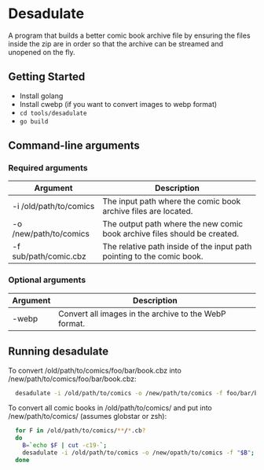 # Desadulate

A program that builds a better comic book archive file by ensuring the files inside
the zip are in order so that the archive can be streamed and unopened on the fly.

## Getting Started

  * Install golang
  * Install cwebp (if you want to convert images to webp format)
  * ```cd tools/desadulate```
  * ```go build```

## Command-line arguments

### Required arguments
| Argument               | Description                                                               |
| ---------------------- | ------------------------------------------------------------------------- |
| -i /old/path/to/comics | The input path where the comic book archive files are located.            |
| -o /new/path/to/comics | The output path where the new comic book archive files should be created. |
| -f sub/path/comic.cbz  | The relative path inside of the input path pointing to the comic book.    |

### Optional arguments
| Argument               | Description                                                               |
| ---------------------- | ------------------------------------------------------------------------- |
| -webp                  | Convert all images in the archive to the WebP format.                     |

## Running desadulate

To convert /old/path/to/comics/foo/bar/book.cbz into /new/path/to/comics/foo/bar/book.cbz:

  ```bash
    desadulate -i /old/path/to/comics -o /new/path/to/comics -f foo/bar/book.cbz
  ```

To convert all comic books in /old/path/to/comics/ and put into /new/path/to/comics/ (assumes globstar or zsh):

  ```zsh
    for F in /old/path/to/comics/**/*.cb?
    do
      B=`echo $F | cut -c19-`;
      desadulate -i /old/path/to/comics -o /new/opath/to/comics -f "$B";
    done
  ```
